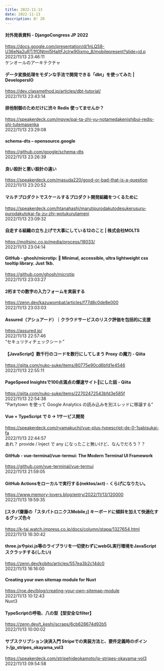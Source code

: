 ```yaml
---
title: 2022-11-13
date: 2022-11-13
description: B! 20
---
```


#### 対外発表資料 - DjangoCongress JP 2022
https://docs.google.com/presentation/d/1nLQS8-U36eNa2uRTj1fONtmI5HaItFJcIrw90ixmo_8/mobilepresent?slide=id.p<br>
2022/11/13 23:46:11<br>
ケンオールのアーキテクチャ


#### データ変換処理をモダンな手法で開発できる「dbt」を使ってみた | DevelopersIO
https://dev.classmethod.jp/articles/dbt-tutorial/<br>
2022/11/13 23:43:14<br>


#### 排他制御のためだけに渋々 Redis 使ってませんか？
https://speakerdeck.com/mpyw/pai-ta-zhi-yu-notamedakenishibui-redis-shi-tutemasenka<br>
2022/11/13 23:29:08<br>


#### schema-dts – opensource.google
https://github.com/google/schema-dts<br>
2022/11/13 23:26:39<br>


#### 良い設計と悪い設計の違い
https://speakerdeck.com/masuda220/good-or-bad-that-is-a-question<br>
2022/11/13 23:20:52<br>


#### マルチプロダクトでスケールするプロダクト開発組織をつくるために
https://speakerdeck.com/htanahashi/marutipurodakutodesukerusuru-purodakutokai-fa-zu-zhi-wotukurutameni<br>
2022/11/13 23:09:32<br>


#### 自走する組織の立ち上げで大事にしている12のこと | 株式会社MOLTS
https://moltsinc.co.jp/media/process/18033/<br>
2022/11/13 23:04:14<br>


#### GitHub - ghosh/microtip: 💬 Minimal, accessible, ultra lightweight css tooltip library. Just 1kb.
https://github.com/ghosh/microtip<br>
2022/11/13 23:03:27<br>


#### 2桁までの数字の入力フォームを実装する
https://zenn.dev/kazuwombat/articles/f77d8c0de8e000<br>
2022/11/13 23:03:03<br>


#### Assured（アシュアード）｜クラウドサービスのリスク評価を包括的に支援
https://assured.jp/<br>
2022/11/13 22:57:46<br>
“セキュリティチェックシート”


#### 【JavaScript】数千行のコードを数行にしてしまう Proxy の魔力 - Qiita
https://qiita.com/nuko-suke/items/80775e90cd6bfd1e4546<br>
2022/11/13 22:55:11<br>


#### PageSpeed Insightsで100点満点の爆速サイト🚀にした話 - Qiita
https://qiita.com/nuko-suke/items/22702472543bfd3e585f<br>
2022/11/13 22:54:38<br>
"Partytown を使って Google Analytics の読み込みを別スレッドに移譲する"


#### Vue + TypeScript で 0 → 1サービス開発
https://speakerdeck.com/ryamakuchi/vue-plus-typescript-de-0-1sabisukai-fa<br>
2022/11/13 22:44:57<br>
あれ？ provide / Inject で any になったこと無いけど、なんでだろう？？


#### GitHub - vue-terminal/vue-termui: The Modern Terminal UI Framework
https://github.com/vue-terminal/vue-termui<br>
2022/11/13 21:59:05<br>


#### GitHub Actionsをローカルで実行する(nektos/act) - くらげになりたい。
https://www.memory-lovers.blog/entry/2022/11/13/120000<br>
2022/11/13 19:59:35<br>


#### [スタパ齋藤の「スタパトロニクスMobile」] キーボードに傾斜を加えて快適化するグッズ色々
https://k-tai.watch.impress.co.jp/docs/column/stapa/1327654.html<br>
2022/11/13 16:30:42<br>


#### three.jsやpixi.js等のライブラリを一切使わずにwebGL実行環境をJavaScriptスクラッチする(したい)
https://zenn.dev/kobito/articles/557ea3b2c14dc0<br>
2022/11/13 16:16:00<br>


#### Creating your own sitemap module for Nuxt
https://roe.dev/blog/creating-your-own-sitemap-module<br>
2022/11/13 10:12:43<br>
Nuxt3


#### TypeScriptの呼吸、八の型【型安全なfilter】
https://zenn.dev/t_keshi/scraps/6cb628674d92b5<br>
2022/11/13 10:00:02<br>


#### サブスクリプション決済入門 Stripeでの実装方法と、要件定義時のポイント/jp_stripes_okayama_vol3
https://speakerdeck.com/stripehideokamoto/jp-stripes-okayama-vol3<br>
2022/11/13 09:54:58<br>


